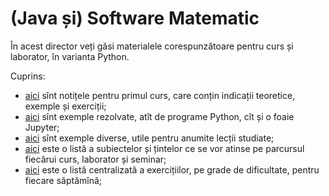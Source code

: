 # (Java și) Software Matematic

În acest director veți găsi materialele corespunzătoare pentru curs și
laborator, în varianta Python.

Cuprins:

- [aici](file:1-intro/README.org) sînt notițele pentru primul curs, care
  conțin indicații teoretice, exemple și exerciții;
- [aici](file:1-intro/exemple) sînt exemple rezolvate, atît de programe
  Python, cît și o foaie Jupyter;
- [aici](https://github.com/adimanea/fsa-softmat/tree/main/python/exemple-diverse/proiecte-acs-jupyter)
  sînt exemple diverse, utile pentru anumite lecții studiate;
- [aici](file:checklist.md) este o listă a subiectelor și țintelor ce se vor atinse pe parcursul fiecărui curs, laborator și seminar;
- [aici](file:exercitii.md) este o listă centralizată a exercițiilor, pe grade de dificultate, pentru fiecare săptămînă;
